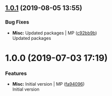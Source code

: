 <a name="1.0.1"></a>
## [1.0.1](https://github.com/mmpro/ac-countrylist/compare/v1.0.0...v1.0.1) (2019-08-05 13:55)


### Bug Fixes

* **Misc:** Updated packages | MP ([c92bb9b](https://github.com/mmpro/ac-countrylist/commit/c92bb9b))    
  Updated packages



<a name="1.0.0"></a>
# 1.0.0 (2019-07-03 17:19)


### Features

* **Misc:** Initial version | MP ([fa94096](https://github.com/mmpro/ac-countrylist/commit/fa94096))    
  Initial version



